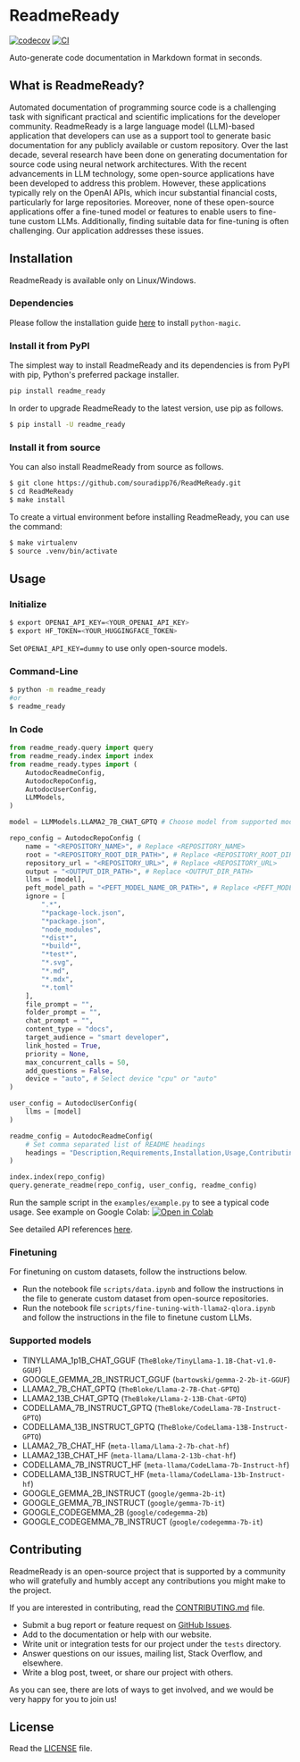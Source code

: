 # ReadmeReady

[![codecov](https://codecov.io/gh/souradipp76/ReadMeReady/branch/main/graph/badge.svg?token=49620380-3fe7-4eb1-8dbb-3457febc6f78)](https://codecov.io/gh/souradipp76/ReadMeReady)
[![CI](https://github.com/souradipp76/ReadMeReady/actions/workflows/main.yml/badge.svg)](https://github.com/souradipp76/ReadMeReady/actions/workflows/main.yml)

Auto-generate code documentation in Markdown format in seconds.

## What is ReadmeReady?

Automated documentation of programming source code is a challenging task with significant practical and scientific implications for the developer community. ReadmeReady is a large language model (LLM)-based application that developers can use as a support tool to generate basic documentation for any publicly available or custom repository. Over the last decade, several research have been done on generating documentation for source code using neural network architectures. With the recent advancements in LLM technology, some open-source applications have been developed to address this problem. However, these applications typically rely on the OpenAI APIs, which incur substantial financial costs, particularly for large repositories. Moreover, none of these open-source applications offer a fine-tuned model or features to enable users to fine-tune custom LLMs. Additionally, finding suitable data for fine-tuning is often challenging. Our application addresses these issues.

## Installation

ReadmeReady is available only on Linux/Windows.

### Dependencies

Please follow the installation guide [here](https://pypi.org/project/python-magic/) to install `python-magic`.

### Install it from PyPI

The simplest way to install ReadmeReady and its dependencies is from PyPI with pip, Python's preferred package installer.

```bash
pip install readme_ready
```

In order to upgrade ReadmeReady to the latest version, use pip as follows.

```bash
$ pip install -U readme_ready
```

### Install it from source

You can also install ReadmeReady from source as follows.

```bash
$ git clone https://github.com/souradipp76/ReadMeReady.git
$ cd ReadMeReady
$ make install
```

To create a virtual environment before installing ReadmeReady, you can use the command:
```bash
$ make virtualenv
$ source .venv/bin/activate
```

## Usage

### Initialize
```bash
$ export OPENAI_API_KEY=<YOUR_OPENAI_API_KEY>
$ export HF_TOKEN=<YOUR_HUGGINGFACE_TOKEN>
```

Set `OPENAI_API_KEY=dummy` to use only open-source models.

### Command-Line

```bash
$ python -m readme_ready
#or
$ readme_ready
```

### In Code

```py
from readme_ready.query import query
from readme_ready.index import index
from readme_ready.types import (
    AutodocReadmeConfig,
    AutodocRepoConfig,
    AutodocUserConfig,
    LLMModels,
)

model = LLMModels.LLAMA2_7B_CHAT_GPTQ # Choose model from supported models

repo_config = AutodocRepoConfig (
    name = "<REPOSITORY_NAME>", # Replace <REPOSITORY_NAME>
    root = "<REPOSITORY_ROOT_DIR_PATH>", # Replace <REPOSITORY_ROOT_DIR_PATH>
    repository_url = "<REPOSITORY_URL>", # Replace <REPOSITORY_URL>
    output = "<OUTPUT_DIR_PATH>", # Replace <OUTPUT_DIR_PATH>
    llms = [model],
    peft_model_path = "<PEFT_MODEL_NAME_OR_PATH>", # Replace <PEFT_MODEL_NAME_OR_PATH>
    ignore = [
        ".*",
        "*package-lock.json",
        "*package.json",
        "node_modules",
        "*dist*",
        "*build*",
        "*test*",
        "*.svg",
        "*.md",
        "*.mdx",
        "*.toml"
    ],
    file_prompt = "",
    folder_prompt = "",
    chat_prompt = "",
    content_type = "docs",
    target_audience = "smart developer",
    link_hosted = True,
    priority = None,
    max_concurrent_calls = 50,
    add_questions = False,
    device = "auto", # Select device "cpu" or "auto"
)

user_config = AutodocUserConfig(
    llms = [model]
)

readme_config = AutodocReadmeConfig(
    # Set comma separated list of README headings
    headings = "Description,Requirements,Installation,Usage,Contributing,License"
)

index.index(repo_config)
query.generate_readme(repo_config, user_config, readme_config)
```

Run the sample script in the `examples/example.py` to see a typical code usage. See example on Google Colab: <a src="https://colab.research.google.com/assets/colab-badge.svg" href="https://colab.research.google.com/github.com/souradipp76/ReadMeReady/blob/main/examples/example.ipynb" target="_blank" rel="noopener noreferrer"><img src="https://colab.research.google.com/assets/colab-badge.svg" alt="Open in Colab"></a>

See detailed API references [here](https://souradipp76.github.io/ReadMeReady/reference/).

### Finetuning

For finetuning on custom datasets, follow the instructions below.

- Run the notebook file `scripts/data.ipynb` and follow the instructions in the file to generate custom dataset from open-source repositories.
- Run the notebook file `scripts/fine-tuning-with-llama2-qlora.ipynb` and follow the instructions in the file to finetune custom LLMs.

### Supported models
- TINYLLAMA_1p1B_CHAT_GGUF (`TheBloke/TinyLlama-1.1B-Chat-v1.0-GGUF`)
- GOOGLE_GEMMA_2B_INSTRUCT_GGUF (`bartowski/gemma-2-2b-it-GGUF`)
- LLAMA2_7B_CHAT_GPTQ (`TheBloke/Llama-2-7B-Chat-GPTQ`)
- LLAMA2_13B_CHAT_GPTQ (`TheBloke/Llama-2-13B-Chat-GPTQ`)
- CODELLAMA_7B_INSTRUCT_GPTQ (`TheBloke/CodeLlama-7B-Instruct-GPTQ`)
- CODELLAMA_13B_INSTRUCT_GPTQ (`TheBloke/CodeLlama-13B-Instruct-GPTQ`)
- LLAMA2_7B_CHAT_HF (`meta-llama/Llama-2-7b-chat-hf`)
- LLAMA2_13B_CHAT_HF (`meta-llama/Llama-2-13b-chat-hf`)
- CODELLAMA_7B_INSTRUCT_HF (`meta-llama/CodeLlama-7b-Instruct-hf`)
- CODELLAMA_13B_INSTRUCT_HF (`meta-llama/CodeLlama-13b-Instruct-hf`)
- GOOGLE_GEMMA_2B_INSTRUCT (`google/gemma-2b-it`)
- GOOGLE_GEMMA_7B_INSTRUCT (`google/gemma-7b-it`)
- GOOGLE_CODEGEMMA_2B (`google/codegemma-2b`)
- GOOGLE_CODEGEMMA_7B_INSTRUCT (`google/codegemma-7b-it`)

## Contributing

ReadmeReady is an open-source project that is supported by a community who will gratefully and humbly accept any contributions you might make to the project.

If you are interested in contributing, read the [CONTRIBUTING.md](CONTRIBUTING.md) file.

- Submit a bug report or feature request on [GitHub Issues](https://github.com/souradipp76/ReadMeReady/issues).
- Add to the documentation or help with our website.
- Write unit or integration tests for our project under the `tests` directory.
- Answer questions on our issues, mailing list, Stack Overflow, and elsewhere.
- Write a blog post, tweet, or share our project with others.

As you can see, there are lots of ways to get involved, and we would be very happy for you to join us!

## License

Read the [LICENSE](LICENSE) file.

